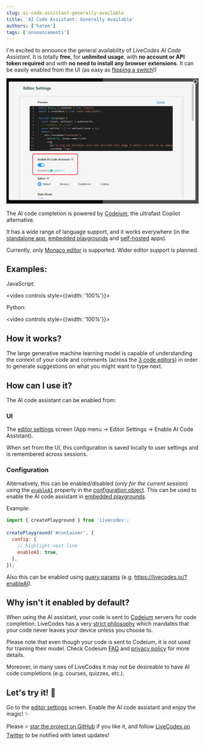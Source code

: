 ```yaml
---
slug: ai-code-assistant-generally-available
title: 'AI Code Assistant: Generally Available'
authors: ['hatem']
tags: ['announcements']
---
```


I'm excited to announce the general availability of _LiveCodes AI Code Assistant_. It is totally **free**, for **unlimited usage**, with **no account or API token required** and with **no need to install any browser extensions**. It can be easily enabled from the UI (as easy as [flipping a switch](https://livecodes.io/?screen=editor-settings)!)

<!--truncate-->

![ennable-ai](./enable-ai.png)

The AI code completion is powered by [Codeium](https://codeium.com/), the ultrafast Copilot alternative.

It has a wide range of language support, and it works everywhere (in the [standalone app](https://livecodes.io/docs/getting-started#standalone-app), [embedded playgrounds](https://livecodes.io/docs/features/embeds) and [self-hosted](https://livecodes.io/docs/features/self-hosting) apps).

Currently, only [Monaco editor](https://livecodes.io/docs/features/editor-settings#code-editor) is supported. Wider editor support is planned.

## Examples:

JavaScript:

<video controls style={{width: '100%'}}>

  <source src="https://v23.livecodes.io/docs/vid/LiveCodes-AI.mp4" type="video/mp4" />
</video>

Python:

<video controls style={{width: '100%'}}>

  <source src="https://v23.livecodes.io/docs/vid/LiveCodes-AI-py.mp4" type="video/mp4" />
</video>

## How it works?

The large generative machine learning model is capable of understanding the context of your code and comments (across the [3 code editors](https://livecodes.io/docs/features/projects#markup-editor)) in order to generate suggestions on what you might want to type next.

## How can I use it?

The AI code assistant can be enabled from:

### UI

The [editor settings](https://livecodes.io/?screen=editor-settings) screen (App menu → Editor Settings → Enable AI Code Assistant).

When set from the UI, this configuration is saved locally to user settings and is remembered across sessions.

### Configuration

Alternatively, this can be enabled/disabled (_only for the current session_) using the [`enableAI`](https://livecodes.io/docs/configuration/configuration-object#enableai) property in the [configuration object](https://livecodes.io/docs/configuration/configuration-object). This can be used to enable the AI code assistant in [embedded playgrounds](https://livecodes.io/docs/features/embeds).

Example:

```js
import { createPlayground } from 'livecodes';

createPlayground('#container', {
  config: {
    // highlight-next-line
    enableAI: true,
  },
});
```

Also this can be enabled using [query params](https://livecodes.io/docs/configuration/query-params) (e.g. https://livecodes.io/?enableAI).

## Why isn't it enabled by default?

When using the AI assistant, your code is sent to [Codeium](https://codeium.com/) servers for code completion. LiveCodes has a very [strict philosophy](https://livecodes.io/docs/why#client-side) which mandates that your code never leaves your device unless you choose to.

Please note that even though your code is sent to Codeium, it is not used for training their model. Check Codeium [FAQ](https://codeium.com/faq#Will-Codeium-regurgitate-private-code%3F) and [privacy policy](https://codeium.com/privacy-policy) for more details.

Moreover, in many uses of LiveCodes it may not be desireable to have AI code completions (e.g. courses, quizzes, etc.).

## Let's try it! 🚀

Go to the [editor settings](https://livecodes.io/?screen=editor-settings) screen. Enable the AI code assistant and enjoy the magic! ✨

Please ⭐ [star the project on GitHub](https://github.com/live-codes/livecodes) if you like it, and follow [LiveCodes on Twitter](https://twitter.com/livecode_io) to be notified with latest updates!
